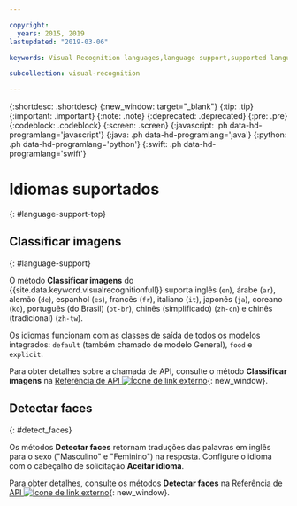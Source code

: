 ```yaml
---

copyright:
  years: 2015, 2019
lastupdated: "2019-03-06"

keywords: Visual Recognition languages,language support,supported languages

subcollection: visual-recognition

---
```


{:shortdesc: .shortdesc}
{:new_window: target="_blank"}
{:tip: .tip}
{:important: .important}
{:note: .note}
{:deprecated: .deprecated}
{:pre: .pre}
{:codeblock: .codeblock}
{:screen: .screen}
{:javascript: .ph data-hd-programlang='javascript'}
{:java: .ph data-hd-programlang='java'}
{:python: .ph data-hd-programlang='python'}
{:swift: .ph data-hd-programlang='swift'}

# Idiomas suportados
{: #language-support-top}

## Classificar imagens
{: #language-support}

O método **Classificar imagens** do {{site.data.keyword.visualrecognitionfull}} suporta inglês (`en`), árabe (`ar`), alemão (`de`), espanhol (`es`), francês (`fr`), italiano (`it`), japonês (`ja`), coreano (`ko`), português (do Brasil) (`pt-br`), chinês (simplificado) (`zh-cn`) e chinês (tradicional) (`zh-tw`).

Os idiomas funcionam com as classes de saída de todos os modelos integrados: `default` (também chamado de modelo General), `food` e `explicit`.

Para obter detalhes sobre a chamada de API, consulte o método **Classificar imagens** na [Referência de API ![Ícone de link externo](../../icons/launch-glyph.svg "Ícone de link externo")](https://{DomainName}/apidocs/visual-recognition/#classify-images){: new_window}.
      

## Detectar faces
{: #detect_faces}

Os métodos **Detectar faces** retornam traduções das palavras em inglês para o sexo ("Masculino" e "Feminino") na resposta. Configure o idioma com o cabeçalho de solicitação **Aceitar idioma**.

Para obter detalhes, consulte os métodos **Detectar faces** na [Referência de API ![Ícone de link externo](../../icons/launch-glyph.svg "Ícone de link externo")](https://{DomainName}/apidocs/visual-recognition/#detect-faces-in-images){: new_window}.
